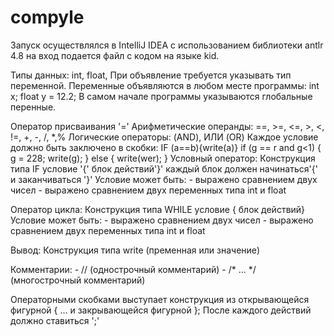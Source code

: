 # compyle
Запуск осуществлялся в IntelliJ IDEA c использованием библиотеки antlr 4.8
на вход подается файл с кодом на языке kid.

Типы данных: int, float, 
При объявление  требуется указывать тип переменной. 
Переменные объявляются в любом месте программы: 
int x; 
float y = 12.2;
В самом начале программы указываются глобальные перенные.
 
Оператор присваивания '='
Арифметические операнды: ==, >=, <=, >, <, !=,  +, -, /, *,%
Логические операторы: (AND), ИЛИ (OR)
  Каждое условие должно быть заключено в скобки: IF (a==b){write(a)} 
   if (g == r and g<1) {
    g = 228;
    write(g);
    }
    else
    {
    write(wer);
    }
Условный оператор:
  Конструкция типа   IF условие '{' блок действий'}' каждый блок должен начинаться'{' и заканчиваться  '}' 
  Условие может быть: - выражено сравнением двух чисел
                      - выражено сравнением двух переменных типа int и float

Оператор цикла:
  Конструкция типа  WHILE условие { блок действий}
  Условие может быть: - выражено сравнением двух чисел
                      - выражено сравнением двух переменных типа int и float
  
 Вывод:
  Конструкция типа  write (пременная или значение)


Комментарии:
    - // (однострочный комментарий)
    - /* ... */ (многострочный комментарий)

Операторными скобками выступает конструкция из открывающейся фигурной  { ... и закрывающейся фигурной }; 
После каждого действий должно ставиться ';'
